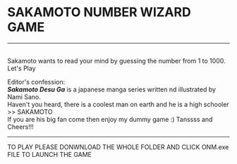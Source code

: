 <h1>SAKAMOTO NUMBER WIZARD GAME</h1>
<hr/> </br>
Sakamoto wants to read your mind by guessing the number from 1 to 1000. Let's Play <br/>

Editor's confession:</br>
<i><b>Sakamoto Desu Ga</b></i> is a japanese manga series written nd illustrated by Nami Sano.</br>
Haven't you heard, there is a coolest man on earth and he is a high schooler >> SAKAMOTO</br>
If you are his big fan come then enjoy my dummy game :) Tanssss and Cheers!!!
<hr/>
TO PLAY PLEASE DONWNLOAD THE WHOLE FOLDER AND CLICK ONM.exe FILE TO LAUNCH THE GAME

